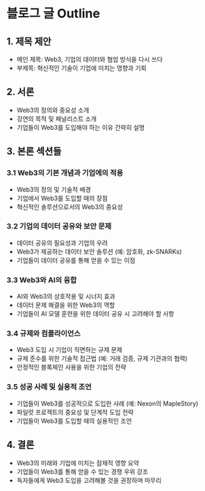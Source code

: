 # 블로그 글 Outline

## 1. 제목 제안
- 메인 제목: Web3, 기업의 데이터와 협업 방식을 다시 쓰다
- 부제목: 혁신적인 기술이 기업에 미치는 영향과 기회

## 2. 서론
- Web3의 정의와 중요성 소개
- 강연의 목적 및 패널리스트 소개
- 기업들이 Web3를 도입해야 하는 이유 간략히 설명

## 3. 본론 섹션들
### 3.1 Web3의 기본 개념과 기업에의 적용
- Web3의 정의 및 기술적 배경
- 기업에서 Web3를 도입할 때의 장점
- 혁신적인 솔루션으로서의 Web3의 중요성

### 3.2 기업의 데이터 공유와 보안 문제
- 데이터 공유의 필요성과 기업의 우려
- Web3가 제공하는 데이터 보안 솔루션 (예: 암호화, zk-SNARKs)
- 기업들이 데이터 공유를 통해 얻을 수 있는 이점

### 3.3 Web3와 AI의 융합
- AI와 Web3의 상호작용 및 시너지 효과
- 데이터 문제 해결을 위한 Web3의 역할
- 기업들이 AI 모델 훈련을 위한 데이터 공유 시 고려해야 할 사항

### 3.4 규제와 컴플라이언스
- Web3 도입 시 기업이 직면하는 규제 문제
- 규제 준수를 위한 기술적 접근법 (예: 거래 검증, 규제 기관과의 협력)
- 안정적인 블록체인 사용을 위한 기업의 전략

### 3.5 성공 사례 및 실용적 조언
- 기업들이 Web3를 성공적으로 도입한 사례 (예: Nexon의 MapleStory)
- 파일럿 프로젝트의 중요성 및 단계적 도입 전략
- 기업들이 Web3를 도입할 때의 실용적인 조언

## 4. 결론
- Web3의 미래와 기업에 미치는 잠재적 영향 요약
- 기업들이 Web3를 통해 얻을 수 있는 경쟁 우위 강조
- 독자들에게 Web3 도입을 고려해볼 것을 권장하며 마무리